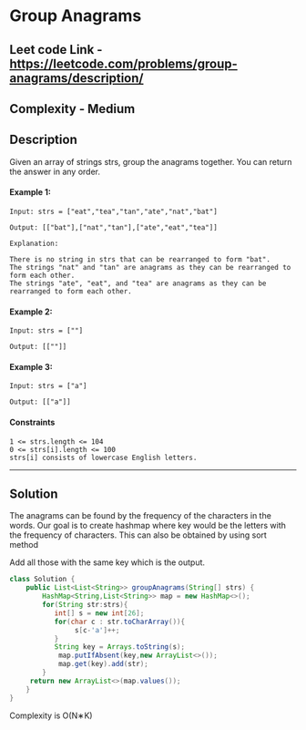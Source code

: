 # Group Anagrams

## Leet code Link - https://leetcode.com/problems/group-anagrams/description/

## Complexity - Medium

## Description
Given an array of strings strs, group the anagrams together. You can return the answer in any order.

#### Example 1:
```plaintext
Input: strs = ["eat","tea","tan","ate","nat","bat"]

Output: [["bat"],["nat","tan"],["ate","eat","tea"]]

Explanation:

There is no string in strs that can be rearranged to form "bat".
The strings "nat" and "tan" are anagrams as they can be rearranged to form each other.
The strings "ate", "eat", and "tea" are anagrams as they can be rearranged to form each other.
```

#### Example 2:
```plaintext
Input: strs = [""]

Output: [[""]]
```

#### Example 3:
```plaintext
Input: strs = ["a"]

Output: [["a"]]
```
#### Constraints
```plaintext
1 <= strs.length <= 104
0 <= strs[i].length <= 100
strs[i] consists of lowercase English letters.
```
---
## Solution
The anagrams can be found by the frequency of the characters in the words. Our goal is to create hashmap where key would be the letters with the frequency of characters. This can also be obtained by using sort method

Add all those with the same key which is the output.

```java
class Solution {
    public List<List<String>> groupAnagrams(String[] strs) {
        HashMap<String,List<String>> map = new HashMap<>();
        for(String str:strs){
           int[] s = new int[26];
           for(char c : str.toCharArray()){
                s[c-'a']++;
           }
           String key = Arrays.toString(s);
            map.putIfAbsent(key,new ArrayList<>());
            map.get(key).add(str);
        }
     return new ArrayList<>(map.values());
    }
}
```

Complexity is O(N∗K)




